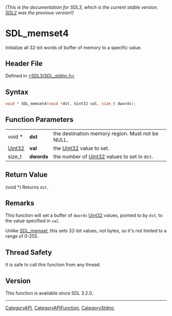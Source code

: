 ###### (This is the documentation for SDL3, which is the current stable version. [SDL2](https://wiki.libsdl.org/SDL2/) was the previous version!)
# SDL_memset4

Initialize all 32-bit words of buffer of memory to a specific value.

## Header File

Defined in [<SDL3/SDL_stdinc.h>](https://github.com/libsdl-org/SDL/blob/main/include/SDL3/SDL_stdinc.h)

## Syntax

```c
void * SDL_memset4(void *dst, Uint32 val, size_t dwords);
```

## Function Parameters

|                  |            |                                                        |
| ---------------- | ---------- | ------------------------------------------------------ |
| void *           | **dst**    | the destination memory region. Must not be NULL.       |
| [Uint32](Uint32) | **val**    | the [Uint32](Uint32) value to set.                     |
| size_t           | **dwords** | the number of [Uint32](Uint32) values to set in `dst`. |

## Return Value

(void *) Returns `dst`.

## Remarks

This function will set a buffer of `dwords` [Uint32](Uint32) values,
pointed to by `dst`, to the value specified in `val`.

Unlike [SDL_memset](SDL_memset), this sets 32-bit values, not bytes, so
it's not limited to a range of 0-255.

## Thread Safety

It is safe to call this function from any thread.

## Version

This function is available since SDL 3.2.0.

----
[CategoryAPI](CategoryAPI), [CategoryAPIFunction](CategoryAPIFunction), [CategoryStdinc](CategoryStdinc)

